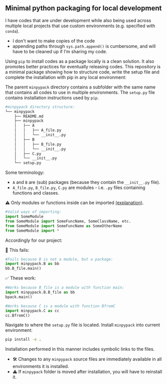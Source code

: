 ## Minimal python packaging for local development

I have codes that are under development while also being used across multiple local projects that use custom environments (e.g. specified with `conda`).
 - I don't want to make copies of the code
 - appending paths through `sys.path.append()` is cumbersome, and will have to be cleaned up if I'm sharing my code. 

 Using `pip` to install codes as a package locally is a clean solution. It also promotes better practices for eventually releasing codes. This repository is a minimal package showing how to structure code, write the setup file and complete the installation with pip in any local environment:
 
The parent `minpypack` directory contains a subfolder with the same name that contains all codes to use in multiple environments. The `setup.py` file contains installation instructions used by `pip`.

```bash
#minpypack directory structure:
└── minpypack
    ├── README.md
    ├── minpypack
    │   ├── A
    │   │   ├── A_file.py
    │   │   └── __init__.py
    │   ├── B
    │   │   ├── B_file.py
    │   │   └── __init__.py
    │   ├── C.py
    │   └── __init__.py
    └── setup.py
```

Some terminology:
 - `A` and `B` are (sub) packages (because they contain the `__init__.py` file).
 - `A_file.py`, `B_file.py`, `C.py` are modules - i.e. `.py` files containing functions and classes. 

⚠️ Only modules or functions inside can be imported [(explanation)](https://bytebaker.com/2008/07/30/python-namespaces/).

```python
#Valid ways of importing:
import SomeModule
from SomeModule import SomeFuncName, SomeClassName, etc.
from SomeModule import SomeFuncName as SomeOtherName
from SomeModule import *
```

Accordingly for our project:

🚫 This fails: 
```python
#Fails because B is not a module, but a package:
import minpypack.B as bb
bb.B_file.main() 
```

✅ These work:
```python
#Works because B_file is a module with function main:
import minpypack.B.B_file as bb
bpack.main() 

#Works because C is a module with function BfromC
import minpypack.C as cc
cc.BfromC()
```


Navigate to where the `setup.py` file is located. Install `minpypack` into current environment:
```bash
pip install -e .
```

Installation performed in this manner includes symbolic links to the files. 
 - 🛠 Changes to any `minpypack` source files are immediately available in all environments it is installed.
 - ⚠️ If `minpypack` folder is moved after installation, you will have to reinstall it. 